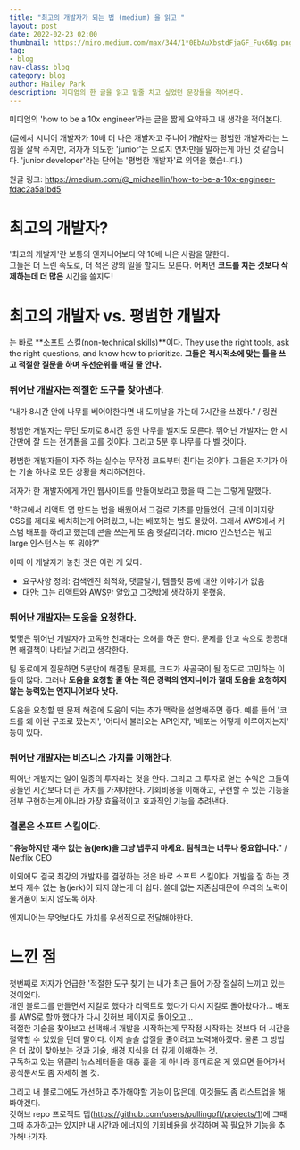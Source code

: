 ```yaml
---
title: "최고의 개발자가 되는 법 (medium) 을 읽고 "
layout: post
date: 2022-02-23 02:00
thumbnail: https://miro.medium.com/max/344/1*0EbAuXbstdFjaGF_Fuk6Ng.png
tag:
- blog
nav-class: blog
category: blog
author: Hailey Park
description: 미디엄의 한 글을 읽고 밑줄 치고 싶었던 문장들을 적어본다.
---
```


미디엄의 'how to be a 10x engineer'라는 글을 짧게 요약하고 내 생각을 적어본다. 

(글에서 시니어 개발자가 10배 더 나은 개발자고 주니어 개발자는 평범한 개발자라는 느낌을 살짝 주지만, 저자가 의도한 'junior'는 오로지 연차만을 말하는게 아닌 것 같습니다. 'junior developer'라는 단어는 '평범한 개발자'로 의역을 했습니다.)

원글 링크: 
https://medium.com/@_michaellin/how-to-be-a-10x-engineer-fdac2a5a1bd5


# 최고의 개발자?
'최고의 개발자'란 보통의 엔지니어보다 약 10배 나은 사람을 말한다.  
그들은 더 느린 속도로, 더 적은 양의 일을 할지도 모른다. 어쩌면 **코드를 치는 것보다 삭제하는데 더 많은** 시간을 쓸지도!  


# 최고의 개발자 vs. 평범한 개발자
는 바로 **소프트 스킬(non-technical skills)**이다. They use the right tools, ask the right questions, and know how to prioritize. **그들은 적시적소에 맞는 툴을 쓰고 적절한 질문을 하며 우선순위를 매길 줄 안다.**


### 뛰어난 개발자는 적절한 도구를 찾아낸다.
“내가 8시간 안에 나무를 베어야한다면 내 도끼날을 가는데 7시간을 쓰겠다.” / 링컨

평범한 개발자는 무딘 도끼로 8시간 동안 나무를 벨지도 모른다. 뛰어난 개발자는 한 시간만에 잘 드는 전기톱을 고를 것이다. 그리고 5분 후 나무를 다 벨 것이다.

평범한 개발자들이 자주 하는 실수는 무작정 코드부터 친다는 것이다. 그들은 자기가 아는 기술 하나로 모든 상황을 처리하려한다.

저자가 한 개발자에게 개인 웹사이트를 만들어보라고 했을 때 그는 그렇게 말했다.

"학교에서 리액트 앱 만드는 법을 배웠어서 그걸로 기초를 만들었어. 근데 이미지랑 CSS를 제대로 배치하는게 어려웠고, 나는 배포하는 법도 몰랐어. 그래서 AWS에서 커스텀 배포를 하려고 했는데 콘솔 쓰는게 또 좀 헷갈리더라. micro 인스턴스는 뭐고 large 인스턴스는 또 뭐야?"

이때 이 개발자가 놓친 것은 이런 게 있다.  
- 요구사항 정의: 검색엔진 최적화, 댓글달기, 템플릿 등에 대한 이야기가 없음
- 대안: 그는 리액트와 AWS만 알았고 그것밖에 생각하지 못했음.


### 뛰어난 개발자는 도움을 요청한다.
몇몇은 뛰어난 개발자가 고독한 천재라는 오해를 하곤 한다. 문제를 안고 속으로 끙끙대면 해결책이 나타날 거라고 생각한다.

팀 동료에게 질문하면 5분만에 해결될 문제를, 코드가 사골국이 될 정도로 고민하는 이들이 많다. 그러나 **도움을 요청할 줄 아는 적은 경력의 엔지니어가 절대 도움을 요청하지 않는 능력있는 엔지니어보다 낫다.** 

도움을 요청할 땐 문제 해결에 도움이 되는 추가 맥락을 설명해주면 좋다. 예를 들어 '코드를 왜 이런 구조로 짰는지', '어디서 불러오는 API인지', '배포는 어떻게 이루어지는지' 등이 있다.


### 뛰어난 개발자는 비즈니스 가치를 이해한다.
뛰어난 개발자는 일이 일종의 투자라는 것을 안다. 그리고 그 투자로 얻는 수익은 그들이 공들인 시간보다 더 큰 가치를 가져야한다. 기회비용을 이해하고, 구현할 수 있는 기능을 전부 구현하는게 아니라 가장 효율적이고 효과적인 기능을 추려낸다.


### 결론은 소프트 스킬이다.
**"유능하지만 재수 없는 놈(jerk)을 그냥 냅두지 마세요. 팀워크는 너무나 중요합니다."** / Netflix CEO

이외에도 결국 최강의 개발자를 결정하는 것은 바로 소프트 스킬이다. 개발을 잘 하는 것보다 재수 없는 놈(jerk)이 되지 않는게 더 쉽다. 쓸데 없는 자존심때문에 우리의 노력이 물거품이 되지 않도록 하자. 

엔지니어는 무엇보다도 가치를 우선적으로 전달해야한다.


# 느낀 점
첫번째로 저자가 언급한 '적절한 도구 찾기'는 내가 최근 들어 가장 절실히 느끼고 있는 것이었다.  
개인 블로그를 만들면서 지킬로 했다가 리액트로 했다가 다시 지킬로 돌아왔다가... 배포를 AWS로 할까 했다가 다시 깃허브 페이지로 돌아오고...  
적절한 기술을 찾아보고 선택해서 개발을 시작하는게 무작정 시작하는 것보다 더 시간을 절약할 수 있었을 텐데 말이다. 
이제 슬슬 삽질을 줄이려고 노력해야겠다. 물론 그 방법은 더 많이 찾아보는 것과 기술, 배경 지식을 더 깊게 이해하는 것.  
구독하고 있는 위클리 뉴스레터들을 대충 훑을 게 아니라 흥미로운 게 있으면 들어가서 공식문서도 좀 자세히 볼 것.

그리고 내 블로그에도 개선하고 추가해야할 기능이 많은데, 이것들도 좀 리스트업을 해봐야겠다.   
깃허브 repo 프로젝트 탭(https://github.com/users/pullingoff/projects/1)에 그때그때 추가하고는 있지만 내 시간과 에너지의 기회비용을 생각하며 꼭 필요한 기능을 추가해나가자.
